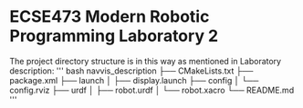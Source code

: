 # ECSE473 Modern Robotic Programming Laboratory 2
The project directory structure is in this way as mentioned in Laboratory description:
''' bash
navvis_description
├── CMakeLists.txt
├── package.xml
├── launch
│   ├── display.launch 
├── config
│   └── config.rviz
├── urdf
│   ├── robot.urdf
│   └── robot.xacro
└── README.md
'''


